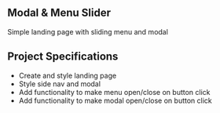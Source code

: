 <h2>Modal & Menu Slider</h2>
<p>Simple landing page with sliding menu and modal</p>

<h2>Project Specifications</h2>
<ul>
<li>Create and style landing page</li>
<li>Style side nav and modal</li>
<li>Add functionality to make menu open/close on button click</li>
<li>Add functionality to make modal open/close on button click</li>
  </ul>
